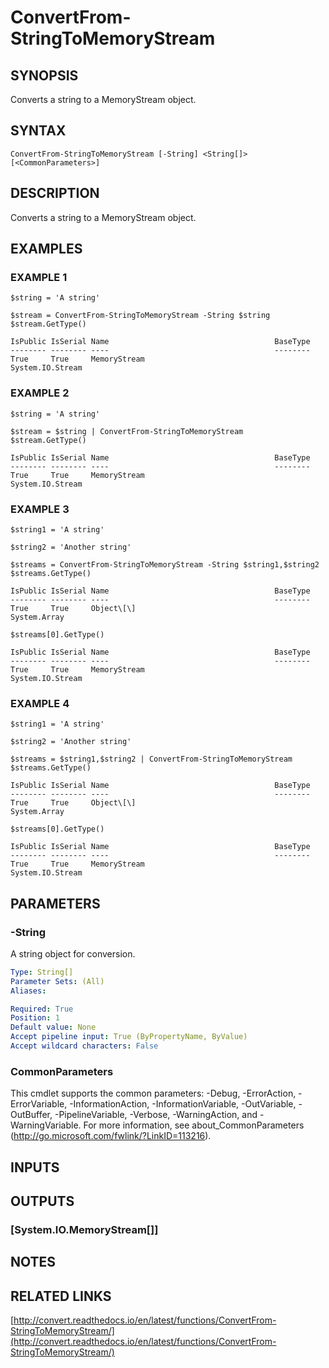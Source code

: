 # ConvertFrom-StringToMemoryStream

## SYNOPSIS
Converts a string to a MemoryStream object.

## SYNTAX

```
ConvertFrom-StringToMemoryStream [-String] <String[]> [<CommonParameters>]
```

## DESCRIPTION
Converts a string to a MemoryStream object.

## EXAMPLES

### EXAMPLE 1
```
$string = 'A string'

$stream = ConvertFrom-StringToMemoryStream -String $string
$stream.GetType()

IsPublic IsSerial Name                                     BaseType
-------- -------- ----                                     --------
True     True     MemoryStream                             System.IO.Stream
```

### EXAMPLE 2
```
$string = 'A string'

$stream = $string | ConvertFrom-StringToMemoryStream
$stream.GetType()

IsPublic IsSerial Name                                     BaseType
-------- -------- ----                                     --------
True     True     MemoryStream                             System.IO.Stream
```

### EXAMPLE 3
```
$string1 = 'A string'

$string2 = 'Another string'

$streams = ConvertFrom-StringToMemoryStream -String $string1,$string2
$streams.GetType()

IsPublic IsSerial Name                                     BaseType
-------- -------- ----                                     --------
True     True     Object\[\]                                 System.Array

$streams[0].GetType()

IsPublic IsSerial Name                                     BaseType
-------- -------- ----                                     --------
True     True     MemoryStream                             System.IO.Stream
```

### EXAMPLE 4
```
$string1 = 'A string'

$string2 = 'Another string'

$streams = $string1,$string2 | ConvertFrom-StringToMemoryStream
$streams.GetType()

IsPublic IsSerial Name                                     BaseType
-------- -------- ----                                     --------
True     True     Object\[\]                                 System.Array

$streams[0].GetType()

IsPublic IsSerial Name                                     BaseType
-------- -------- ----                                     --------
True     True     MemoryStream                             System.IO.Stream
```

## PARAMETERS

### -String
A string object for conversion.

```yaml
Type: String[]
Parameter Sets: (All)
Aliases:

Required: True
Position: 1
Default value: None
Accept pipeline input: True (ByPropertyName, ByValue)
Accept wildcard characters: False
```

### CommonParameters
This cmdlet supports the common parameters: -Debug, -ErrorAction, -ErrorVariable, -InformationAction, -InformationVariable, -OutVariable, -OutBuffer, -PipelineVariable, -Verbose, -WarningAction, and -WarningVariable.
For more information, see about_CommonParameters (http://go.microsoft.com/fwlink/?LinkID=113216).

## INPUTS

## OUTPUTS

### [System.IO.MemoryStream[]]

## NOTES

## RELATED LINKS

[http://convert.readthedocs.io/en/latest/functions/ConvertFrom-StringToMemoryStream/](http://convert.readthedocs.io/en/latest/functions/ConvertFrom-StringToMemoryStream/)

